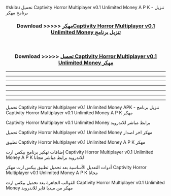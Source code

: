 #skibu تحميل Captivity Horror Multiplayer v0.1 Unlimited Money  A P K - تنزيل برنامج مهكر



<div align="center">
<h3>Download >>>>> <a href="https://runaway1.web.app/?sq=Captivity Horror Multiplayer v0.1 Unlimited Money ">مهكرCaptivity Horror Multiplayer v0.1 Unlimited Money  تنزيل برنامج</a></h3><br>

<h3>Download >>>>> <a href="https://runaway1.web.app/?sq=Captivity Horror Multiplayer v0.1 Unlimited Money ">تحميل Captivity Horror Multiplayer v0.1 Unlimited Money  مهكر</a></h3>
</div>


----------------------------------------------------------

----------------------------------------------------------

----------------------------------------------------------

----------------------------------------------------------

----------------------------------------------------------

----------------------------------------------------------

----------------------------------------------------------

تحميل Captivity Horror Multiplayer v0.1 Unlimited Money  APK - تنزيل برنامج Captivity Horror Multiplayer v0.1 Unlimited Money  A P K مهكر

Captivity Horror Multiplayer v0.1 Unlimited Money  برابط مباشر للاندرويد

تحميل Captivity Horror Multiplayer v0.1 Unlimited Money  مهكر اخر اصدار

تطبيق Captivity Horror Multiplayer v0.1 Unlimited Money  A P K مهكر

إضافات تهكير برنامج بيكس ارت Captivity Horror Multiplayer v0.1 Unlimited Money  A P K للاندرويد برابط مباشر مجانا

أدوات التعديل الأساسية بعد تحميل تطبيق بيكس ارت مهكر Captivity Horror Multiplayer v0.1 Unlimited Money  A P K مجانا

القوالب الجاهزة بعد تحميل بيكس ارت Captivity Horror Multiplayer v0.1 Unlimited Money  مهكر من ميديا فاير للاندرويد


